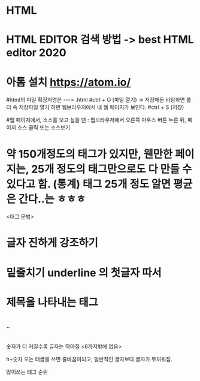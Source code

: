 # HTML

# HTML EDITOR  검색 방법 -> best HTML editor 2020 
# 아톰 설치 https://atom.io/
#html의 파일 확장자명은 ---> .html 
#ctrl + O (파일 열기) -> 저장해둔 바탕화면 폴더 속 저장파일 열기 하면 웹브라우저에서 내 웹 페이지가 보인다.
#ctrl + S (저장)

#웹 페이지에서, 소스를 보고 싶을 땐 : 웹브라우저에서 오른쪽 마우스 버튼 누른 뒤, 페이지 소스 클릭 또는 소스보기
# 약 150개정도의 태그가 있지만, 웬만한 페이지는, 25개 정도의 태그만으로도 다 만들 수 있다고 함. (통계) 태그 25개 정도 알면 평균은 간다..는 ㅎㅎㅎ


<태그 문법>
# 글자 진하게 강조하기  <strong> </strong>
# 밑줄치기 underline 의 첫글자 따서 <u> </u>
# 제목을 나타내는 태그 <h1> </h1> ~<h6> </h6> 숫자가 더 커질수록 글자는 작아짐 <6까지밖에 없음>
  h+숫자 오는 태글를 쓰면 줄바꿈이되고, 일반적인 글자보다 글자가 두꺼워짐.


많이쓰는 태그 순위 
<head>
<body>
<html>
<title>
<meta>
<div>
<a>
<script>
<link>
<img>
<p>
<span>
<li>
<ul>
<br>
<styly>
<h1>
<h2>
<input>
<form>
<strong>
<h3>
<table>
<tr>
<td>
